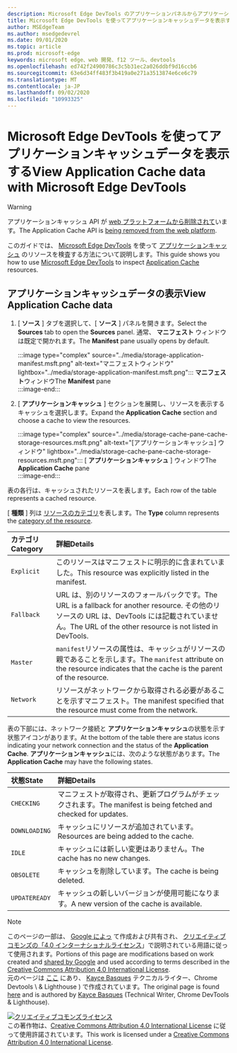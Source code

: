```yaml
---
description: Microsoft Edge DevTools のアプリケーションパネルからアプリケーションキャッシュデータを表示する方法について説明します。
title: Microsoft Edge DevTools を使ってアプリケーションキャッシュデータを表示する
author: MSEdgeTeam
ms.author: msedgedevrel
ms.date: 09/01/2020
ms.topic: article
ms.prod: microsoft-edge
keywords: microsoft edge、web 開発、f12 ツール、devtools
ms.openlocfilehash: ed742f24900786c3c5b31ec2a026ddbf9d16ccb6
ms.sourcegitcommit: 63e6d34ff483f3b419a0e271a3513874e6ce6c79
ms.translationtype: MT
ms.contentlocale: ja-JP
ms.lasthandoff: 09/02/2020
ms.locfileid: "10993325"
---
```

<!-- Copyright Kayce Basques 

   Licensed under the Apache License, Version 2.0 (the "License");
   you may not use this file except in compliance with the License.
   You may obtain a copy of the License at

       https://www.apache.org/licenses/LICENSE-2.0

   Unless required by applicable law or agreed to in writing, software
   distributed under the License is distributed on an "AS IS" BASIS,
   WITHOUT WARRANTIES OR CONDITIONS OF ANY KIND, either express or implied.
   See the License for the specific language governing permissions and
   limitations under the License.  -->  

# <span data-ttu-id="6cf6c-104">Microsoft Edge DevTools を使ってアプリケーションキャッシュデータを表示する</span><span class="sxs-lookup"><span data-stu-id="6cf6c-104">View Application Cache data with Microsoft Edge DevTools</span></span>  

> [!WARNING]
> <span data-ttu-id="6cf6c-105">アプリケーションキャッシュ API が [web プラットフォームから削除されて][HTMLStandardOfflineWebApplications]います。</span><span class="sxs-lookup"><span data-stu-id="6cf6c-105">The Application Cache API is [being removed from the web platform][HTMLStandardOfflineWebApplications].</span></span>  

<span data-ttu-id="6cf6c-106">このガイドでは、 [Microsoft Edge DevTools][MicrosoftEdgeDevTools] を使って [アプリケーションキャッシュ][MDNWebAPIsWindowApplicationCache] のリソースを検査する方法について説明します。</span><span class="sxs-lookup"><span data-stu-id="6cf6c-106">This guide shows you how to use [Microsoft Edge DevTools][MicrosoftEdgeDevTools] to inspect [Application Cache][MDNWebAPIsWindowApplicationCache] resources.</span></span>  

## <span data-ttu-id="6cf6c-107">アプリケーションキャッシュデータの表示</span><span class="sxs-lookup"><span data-stu-id="6cf6c-107">View Application Cache data</span></span>  

1.  <span data-ttu-id="6cf6c-108">[ **ソース** ] タブを選択して、[ **ソース** ] パネルを開きます。</span><span class="sxs-lookup"><span data-stu-id="6cf6c-108">Select the **Sources** tab to open the **Sources** panel.</span></span>  <span data-ttu-id="6cf6c-109">通常、 **マニフェスト** ウィンドウは既定で開かれます。</span><span class="sxs-lookup"><span data-stu-id="6cf6c-109">The **Manifest** pane usually opens by default.</span></span>  
    
    :::image type="complex" source="../media/storage-application-manifest.msft.png" alt-text="マニフェストウィンドウ" lightbox="../media/storage-application-manifest.msft.png":::
       <span data-ttu-id="6cf6c-111">**マニフェスト**ウィンドウ</span><span class="sxs-lookup"><span data-stu-id="6cf6c-111">The **Manifest** pane</span></span>  
    :::image-end:::  

1.  <span data-ttu-id="6cf6c-112">[ **アプリケーションキャッシュ** ] セクションを展開し、リソースを表示するキャッシュを選択します。</span><span class="sxs-lookup"><span data-stu-id="6cf6c-112">Expand the **Application Cache** section and choose a cache to view the resources.</span></span>  
    
    :::image type="complex" source="../media/storage-cache-pane-cache-storage-resources.msft.png" alt-text="[アプリケーションキャッシュ] ウィンドウ" lightbox="../media/storage-cache-pane-cache-storage-resources.msft.png":::
       <span data-ttu-id="6cf6c-114">[ **アプリケーションキャッシュ** ] ウィンドウ</span><span class="sxs-lookup"><span data-stu-id="6cf6c-114">The **Application Cache** pane</span></span>  
    :::image-end:::  

<span data-ttu-id="6cf6c-115">表の各行は、キャッシュされたリソースを表します。</span><span class="sxs-lookup"><span data-stu-id="6cf6c-115">Each row of the table represents a cached resource.</span></span>  

<span data-ttu-id="6cf6c-116">[ **種類** ] 列は [リソースのカテゴリ][MDNHTMLResourcesInAnApplicationCache]を表します。</span><span class="sxs-lookup"><span data-stu-id="6cf6c-116">The **Type** column represents the [category of the resource][MDNHTMLResourcesInAnApplicationCache].</span></span>  

| <span data-ttu-id="6cf6c-117">カテゴリ</span><span class="sxs-lookup"><span data-stu-id="6cf6c-117">Category</span></span> | <span data-ttu-id="6cf6c-118">詳細</span><span class="sxs-lookup"><span data-stu-id="6cf6c-118">Details</span></span> |  
|:--- |:--- |  
| `Explicit` | <span data-ttu-id="6cf6c-119">このリソースはマニフェストに明示的に含まれていました。</span><span class="sxs-lookup"><span data-stu-id="6cf6c-119">This resource was explicitly listed in the manifest.</span></span> |  
| `Fallback` | <span data-ttu-id="6cf6c-120">URL は、別のリソースのフォールバックです。</span><span class="sxs-lookup"><span data-stu-id="6cf6c-120">The URL is a fallback for another resource.</span></span>  <span data-ttu-id="6cf6c-121">その他のリソースの URL は、DevTools には記載されていません。</span><span class="sxs-lookup"><span data-stu-id="6cf6c-121">The URL of the other resource is not listed in DevTools.</span></span> |  
| `Master` | <span data-ttu-id="6cf6c-122">`manifest`リソースの属性は、キャッシュがリソースの親であることを示します。</span><span class="sxs-lookup"><span data-stu-id="6cf6c-122">The `manifest` attribute on the resource indicates that the cache is the parent of the resource.</span></span> |  
| `Network` | <span data-ttu-id="6cf6c-123">リソースがネットワークから取得される必要があることを示すマニフェスト。</span><span class="sxs-lookup"><span data-stu-id="6cf6c-123">The manifest specified that the resource must come from the network.</span></span> |  

<!--todo:  replace "Master" phrasing if possible.  -->  

<span data-ttu-id="6cf6c-124">表の下部には、ネットワーク接続と **アプリケーションキャッシュ**の状態を示す状態アイコンがあります。</span><span class="sxs-lookup"><span data-stu-id="6cf6c-124">At the bottom of the table there are status icons indicating your network connection and the status of the **Application Cache**.</span></span>  <span data-ttu-id="6cf6c-125">**アプリケーションキャッシュ**には、次のような状態があります。</span><span class="sxs-lookup"><span data-stu-id="6cf6c-125">The **Application Cache** may have the following states.</span></span>  

| <span data-ttu-id="6cf6c-126">状態</span><span class="sxs-lookup"><span data-stu-id="6cf6c-126">State</span></span> | <span data-ttu-id="6cf6c-127">詳細</span><span class="sxs-lookup"><span data-stu-id="6cf6c-127">Details</span></span> |  
|:--- |:--- |  
| `CHECKING` | <span data-ttu-id="6cf6c-128">マニフェストが取得され、更新プログラムがチェックされます。</span><span class="sxs-lookup"><span data-stu-id="6cf6c-128">The manifest is being fetched and checked for updates.</span></span> |  
| `DOWNLOADING` | <span data-ttu-id="6cf6c-129">キャッシュにリソースが追加されています。</span><span class="sxs-lookup"><span data-stu-id="6cf6c-129">Resources are being added to the cache.</span></span> |  
| `IDLE` | <span data-ttu-id="6cf6c-130">キャッシュには新しい変更はありません。</span><span class="sxs-lookup"><span data-stu-id="6cf6c-130">The cache has no new changes.</span></span> |  
| `OBSOLETE` | <span data-ttu-id="6cf6c-131">キャッシュを削除しています。</span><span class="sxs-lookup"><span data-stu-id="6cf6c-131">The cache is being deleted.</span></span> |  
| `UPDATEREADY` |  <span data-ttu-id="6cf6c-132">キャッシュの新しいバージョンが使用可能になります。</span><span class="sxs-lookup"><span data-stu-id="6cf6c-132">A new version of the cache is available.</span></span> |  

<!-- links -->  

[MicrosoftEdgeDevTools]: ../../devtools-guide-chromium.md "Microsoft Edge (Chromium) 開発者ツール |Microsoft ドキュメント"  

[HTMLStandardOfflineWebApplications]: https://html.spec.whatwg.org/multipage/offline.html#offline "オフライン Web アプリケーション-HTML 標準"  

[MDNHTMLResourcesInAnApplicationCache]: https://developer.mozilla.org/docs/Web/HTML/Using_the_application_cache#Resources_in_an_application_cache "アプリケーションキャッシュのリソース |MDN"  
[MDNWebAPIsWindowApplicationCache]: https://developer.mozilla.org/docs/Web/API/Window/applicationCache "Window. applicationCache-Web Api |MDN"  

> [!NOTE]
> <span data-ttu-id="6cf6c-137">このページの一部は、 [Google によっ][GoogleSitePolicies] て作成および共有され、 [クリエイティブコモンズの「4.0 インターナショナルライセンス][CCA4IL]」で説明されている用語に従って使用されます。</span><span class="sxs-lookup"><span data-stu-id="6cf6c-137">Portions of this page are modifications based on work created and [shared by Google][GoogleSitePolicies] and used according to terms described in the [Creative Commons Attribution 4.0 International License][CCA4IL].</span></span>  
> <span data-ttu-id="6cf6c-138">元のページは [ここ](https://developers.google.com/web/tools/chrome-devtools/storage/applicationcache) にあり、 [Kayce Basques][KayceBasques] テクニカルライター、Chrome Devtools \ & Lighthouse \) で作成されています。</span><span class="sxs-lookup"><span data-stu-id="6cf6c-138">The original page is found [here](https://developers.google.com/web/tools/chrome-devtools/storage/applicationcache) and is authored by [Kayce Basques][KayceBasques] \(Technical Writer, Chrome DevTools \& Lighthouse\).</span></span>  

[![クリエイティブコモンズライセンス][CCby4Image]][CCA4IL]  
<span data-ttu-id="6cf6c-140">この著作物は、[Creative Commons Attribution 4.0 International License][CCA4IL] に従って使用許諾されています。</span><span class="sxs-lookup"><span data-stu-id="6cf6c-140">This work is licensed under a [Creative Commons Attribution 4.0 International License][CCA4IL].</span></span>  

[CCA4IL]: https://creativecommons.org/licenses/by/4.0  
[CCby4Image]: https://i.creativecommons.org/l/by/4.0/88x31.png  
[GoogleSitePolicies]: https://developers.google.com/terms/site-policies  
[KayceBasques]: https://developers.google.com/web/resources/contributors/kaycebasques  
